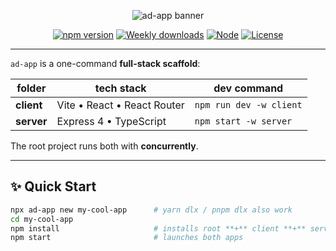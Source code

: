 <p align="center">
  <img src="https://shields.io/badge/ad--app-Full-Stack%20Scaffolder-7B3DF3?logo=npm&logoColor=white" alt="ad-app banner">
</p>

<div align="center">

[![npm version](https://img.shields.io/npm/v/ad-app?label=npm%20@latest&color=cb3837)](https://www.npmjs.com/package/ad-app)
[![Weekly downloads](https://img.shields.io/npm/dw/ad-app?color=brightgreen&label=downloads)](https://www.npmjs.com/package/ad-app)
[![Node](https://img.shields.io/badge/node-%3E%3D18.0-F6E05E?logo=node.js&logoColor=white)](https://nodejs.org/)
[![License](https://img.shields.io/npm/l/ad-app?color=blue)](LICENSE)

</div>

---

`ad-app` is a one-command **full-stack scaffold**:

| folder | tech stack | dev command |
| ------ | ---------- | ----------- |
| **client** | Vite • React • React Router | `npm run dev -w client` |
| **server** | Express 4 • TypeScript | `npm start -w server` |

The root project runs both with **concurrently**.

---

## ✨ Quick Start

```bash
npx ad-app new my-cool-app      # yarn dlx / pnpm dlx also work
cd my-cool-app
npm install                     # installs root **+** client **+** server
npm start                       # launches both apps
